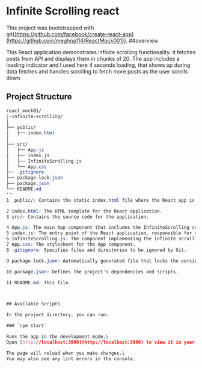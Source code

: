 # Infinite Scrolling react

This project was bootstrapped with  git([https://github.com/facebook/create-react-app](https://github.com/meghna114/ReactMock001)).
##overview

This React application demonstrates infinite scrolling functionality. It fetches posts from API and displays them in chunks of 20. The app includes a loading indicator and I used  here 4 seconds loading, that shows up during data fetches and handles scrolling to fetch more posts as the user scrolls down.
## Project Structure
```css
react_mock01/
|-infinite-scrolling/
│
├── public/
│   ├── index.html
│
├── src/
│   ├── App.js
│   ├── index.js
│   ├── InfiniteScrolling.js
│   └── App.css
├── .gitignore
├── package-lock.json
├── package.json
└── README.md
'''
1  public/: Contains the static index.html file where the React app is mounted.

2 index.html: The HTML template for the React application.
3 src/: Contains the source code for the application.

4 App.js: The main App component that includes the InfiniteScrolling component.
5 index.js: The entry point of the React application, responsible for rendering the App component into the DOM.
6 InfiniteScrolling.js: The component implementing the infinite scrolling functionality.
7 App.css: The stylesheet for the App component.
8 .gitignore: Specifies files and directories to be ignored by Git.

9 package-lock.json: Automatically generated file that locks the versions of dependencies.

10 package.json: Defines the project's dependencies and scripts.

11 README.md: This file.



## Available Scripts

In the project directory, you can run:

### `npm start`

Runs the app in the development mode.\
Open [http://localhost:3000](http://localhost:3000) to view it in your browser.

The page will reload when you make changes.\
You may also see any lint errors in the console.



